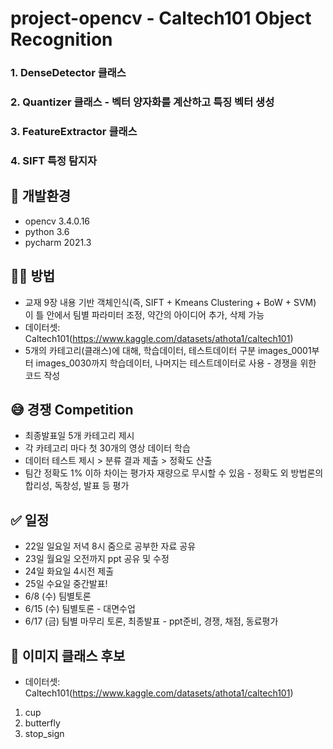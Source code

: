 # project-opencv - Caltech101 Object Recognition

### 1. DenseDetector 클래스
### 2. Quantizer 클래스 - 벡터 양자화를 계산하고 특징 벡터 생성
### 3. FeatureExtractor 클래스
### 4. SIFT 특정 탐지자 


## 🔨 개발환경
- opencv 3.4.0.16
- python 3.6
- pycharm 2021.3

## ✍🏻 방법
- 교재 9장 내용 기반 객체인식(즉, SIFT + Kmeans Clustering + BoW + SVM)
이 틀 안에서 팀별 파라미터 조정, 약간의 아이디어 추가, 삭제 가능
- 데이터셋: Caltech101(https://www.kaggle.com/datasets/athota1/caltech101) 
- 5개의 카테고리(클래스)에 대해, 학습데이터, 테스트데이터 구분
images_0001부터 images_0030까지 학습데이터, 나머지는 테스트데이터로 사용 - 경쟁을 위한 코드 작성

## 😅 경쟁 Competition
- 최종발표일 5개 카테고리 제시
- 각 카테고리 마다 첫 30개의 영상 데이터 학습
- 데이터 테스트 제시 > 분류 결과 제출 > 정확도 산출
- 팀간 정확도 1% 이하 차이는 평가자 재량으로 무시할 수 있음 - 정확도 외 방법론의 합리성, 독창성, 발표 등 평가


## ✅ 일정
- 22일 일요일 저녁 8시 줌으로 공부한 자료 공유
- 23일 월요일 오전까지 ppt 공유 및 수정
- 24일 화요일 4시전 제출
- 25일 수요일 중간발표!
- 6/8 (수) 팀별토론
- 6/15 (수) 팀별토론 - 대면수업
- 6/17 (금) 팀별 마무리 토론, 최종발표 - ppt준비, 경쟁, 채점, 동료평가


## 🌄 이미지 클래스 후보
- 데이터셋: Caltech101(https://www.kaggle.com/datasets/athota1/caltech101) 
1. cup
2. butterfly
3. stop_sign
